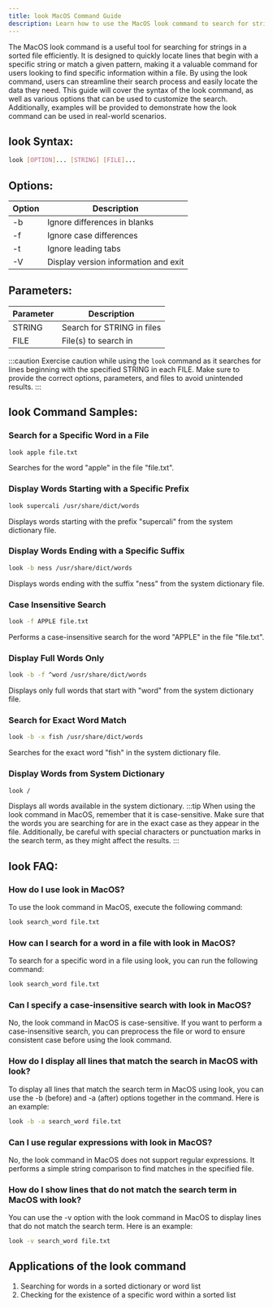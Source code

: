 ```yaml
---
title: look MacOS Command Guide
description: Learn how to use the MacOS look command to search for strings in a sorted file efficiently. Explore the syntax, options, and examples in this comprehensive guide.
---
```


The MacOS look command is a useful tool for searching for strings in a sorted file efficiently. It is designed to quickly locate lines that begin with a specific string or match a given pattern, making it a valuable command for users looking to find specific information within a file. By using the look command, users can streamline their search process and easily locate the data they need. This guide will cover the syntax of the look command, as well as various options that can be used to customize the search. Additionally, examples will be provided to demonstrate how the look command can be used in real-world scenarios.

## look Syntax:
```bash
look [OPTION]... [STRING] [FILE]...
```

## Options:
| Option | Description                         |
|--------|-------------------------------------|
| -b     | Ignore differences in blanks        |
| -f     | Ignore case differences             |
| -t     | Ignore leading tabs                  |
| -V     | Display version information and exit |

## Parameters:
| Parameter | Description                    |
|-----------|--------------------------------|
| STRING    | Search for STRING in files     |
| FILE      | File(s) to search in           |

:::caution
Exercise caution while using the `look` command as it searches for lines beginning with the specified STRING in each FILE. Make sure to provide the correct options, parameters, and files to avoid unintended results.
:::
## look Command Samples:
### Search for a Specific Word in a File
```bash
look apple file.txt
```
Searches for the word "apple" in the file "file.txt".

### Display Words Starting with a Specific Prefix
```bash
look supercali /usr/share/dict/words
```
Displays words starting with the prefix "supercali" from the system dictionary file.

### Display Words Ending with a Specific Suffix
```bash
look -b ness /usr/share/dict/words
```
Displays words ending with the suffix "ness" from the system dictionary file.

### Case Insensitive Search
```bash
look -f APPLE file.txt
```
Performs a case-insensitive search for the word "APPLE" in the file "file.txt".

### Display Full Words Only
```bash
look -b -f ^word /usr/share/dict/words
```
Displays only full words that start with "word" from the system dictionary file.

### Search for Exact Word Match
```bash
look -b -x fish /usr/share/dict/words
```
Searches for the exact word "fish" in the system dictionary file.

### Display Words from System Dictionary
```bash
look /
```
Displays all words available in the system dictionary.
:::tip
When using the look command in MacOS, remember that it is case-sensitive. Make sure that the words you are searching for are in the exact case as they appear in the file. Additionally, be careful with special characters or punctuation marks in the search term, as they might affect the results.
:::

## look FAQ:
### How do I use look in MacOS?
To use the look command in MacOS, execute the following command:
```bash
look search_word file.txt
```

### How can I search for a word in a file with look in MacOS?
To search for a specific word in a file using look, you can run the following command:
```bash
look search_word file.txt
```

### Can I specify a case-insensitive search with look in MacOS?
No, the look command in MacOS is case-sensitive. If you want to perform a case-insensitive search, you can preprocess the file or word to ensure consistent case before using the look command.

### How do I display all lines that match the search in MacOS with look?
To display all lines that match the search term in MacOS using look, you can use the -b (before) and -a (after) options together in the command. Here is an example:
```bash
look -b -a search_word file.txt
```

### Can I use regular expressions with look in MacOS?
No, the look command in MacOS does not support regular expressions. It performs a simple string comparison to find matches in the specified file.

### How do I show lines that do not match the search term in MacOS with look?
You can use the -v option with the look command in MacOS to display lines that do not match the search term. Here is an example:
```bash
look -v search_word file.txt
```
## Applications of the look command

1. Searching for words in a sorted dictionary or word list
2. Checking for the existence of a specific word within a sorted list